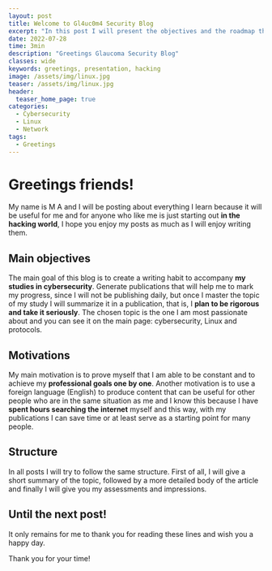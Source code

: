 ```yaml
---
layout: post
title: Welcome to Gl4uc0m4 Security Blog
excerpt: "In this post I will present the objectives and the roadmap that this blog will follow, as well as welcome you to Glaucoma Security blog."
date: 2022-07-28
time: 3min
description: "Greetings Glaucoma Security Blog"
classes: wide
keywords: greetings, presentation, hacking
image: /assets/img/linux.jpg
teaser: /assets/img/linux.jpg
header:
  teaser_home_page: true
categories:
  - Cybersecurity
  - Linux
  - Network
tags:  
  - Greetings
---
```


# Greetings friends! 
My name is M A and I will be posting about everything I learn because it will be useful for me and for anyone who like me is just starting out
**in the hacking world**, I hope you enjoy my posts as much as I will enjoy writing them.

## Main objectives 
The main goal of this blog is to create a writing habit to accompany  **my studies in cybersecurity**. Generate publications that will help me to mark my progress, since I will not be publishing daily, but once I master the topic of my study I will summarize it in a publication, that is, I **plan to be rigorous and take it seriously**.  The chosen topic is the one I am most passionate about and you can see it on the main page: cybersecurity, Linux and protocols.


## Motivations
My main motivation is to prove myself that I am able to be constant and to achieve my **professional goals one by one**. Another motivation is to use a foreign language (English) to produce content that can be useful for other people who are in the same situation as me and I know this because I have **spent hours searching the internet** myself and this way, with my publications I can save time or at least serve as a starting point for many people.

## Structure 
In all posts I will try to follow the same structure. First of all, I will give a short summary of the topic, followed by a more detailed body of the article and finally I will give you my assessments and impressions.

## Until the next post!
It only remains for me to thank you for reading these lines and wish you a happy day.

Thank you for your time! 
